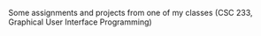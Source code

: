 Some assignments and projects from one of my classes 
(CSC 233, Graphical User Interface Programming)
